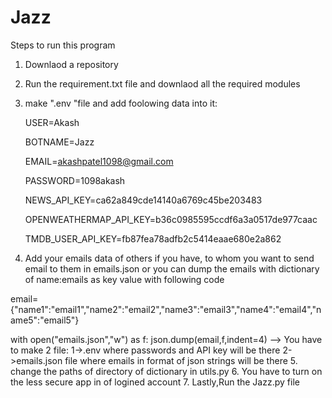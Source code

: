 # Jazz
Steps to run this program
1. Downlaod a repository 
2. Run the requirement.txt  file and downlaod all the required modules
3. make ".env "file and add foolowing data into it:<!-- naming file :-<no name>.env .You dont have to give name of the file just make file with name of ".env" -->
    <!-- name of the user -->
    USER=Akash
    <!-- name of the bot -->
    BOTNAME=Jazz
    <!-- your email through which you have to send the mail -->
    EMAIL=akashpatel1098@gmail.com
    <!-- password of the your email -->
    PASSWORD=1098akash
    <!-- API KEYS -->
    <!-- news api key from Newsapi.org  website -->
    NEWS_API_KEY=ca62a849cde14140a6769c45be203483
    <!-- weather report API from openweathermap.org -->
    OPENWEATHERMAP_API_KEY=b36c0985595ccdf6a3a0517de977caac
    <!-- trending movies API from themoviedb.org -->
    TMDB_USER_API_KEY=fb87fea78adfb2c5414eaae680e2a862

4. Add your emails data of others if you have, to whom you want to send email to them in emails.json or you can dump the emails with dictionary of name:emails as  key value with following code 
<!-- run this code in separte file and then you can delete it -->
<!-- dictionary of email should be in this format -->
email={"name1":"email1","name2":"email2","name3":"email3","name4":"email4","name5":"email5"}
<!-- run this code name of the dict should be email -->
with open("emails.json","w")  as f:
    json.dump(email,f,indent=4)
--> You have to make 2 file:
    1->.env where passwords and API key will be there
    2->emails.json file where emails in format of json strings will be there
5. change the paths of directory of dictionary in utils.py 
6. You have to turn on the less secure app in of logined account
7. Lastly,Run the Jazz.py file 


